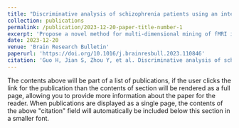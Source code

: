 ```yaml
---
title: "Discriminative analysis of schizophrenia patients using an integrated model combining 3D CNN with 2D CNN: A multimodal MR image and connectomics analysis"
collection: publications
permalink: /publication/2023-12-20-paper-title-number-1
excerpt: 'Propose a novel method for multi-dimensional mining of fMRI image information using an integrated model, uses 2D FC matrices based on gray matter maps and 3D T1 images as the input of the neural network, to do the discriminative analysis of schizophrenia patients.'
date: 2023-12-20
venue: 'Brain Research Bulletin'
paperurl: 'https://doi.org/10.1016/j.brainresbull.2023.110846'
citation: 'Guo H, Jian S, Zhou Y, et al. Discriminative analysis of schizophrenia patients using an integrated model combining 3D CNN with 2D CNN: A multimodal MR image and connectomics analysis[J]. Brain Research Bulletin, 2024, 206: 110846.'
---
```


The contents above will be part of a list of publications, if the user clicks the link for the publication than the contents of section will be rendered as a full page, allowing you to provide more information about the paper for the reader. When publications are displayed as a single page, the contents of the above "citation" field will automatically be included below this section in a smaller font.
